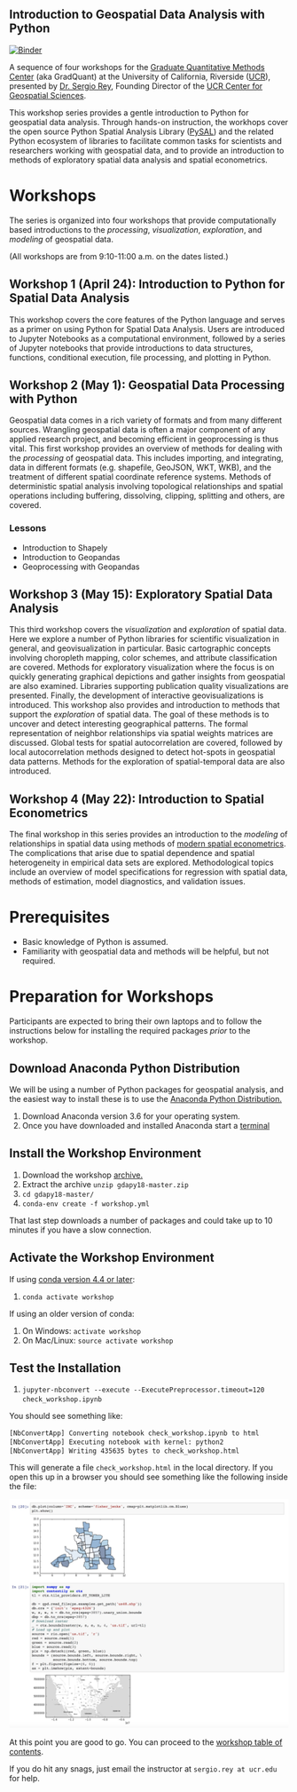 Introduction to Geospatial Data Analysis with Python
----------------------------------------------------

[![Binder](https://mybinder.org/badge.svg)](https://mybinder.org/v2/gh/sjsrey/gdapy18/master)


A sequence of four workshops for the [Graduate Quantitative Methods
Center](https://gradquant.ucr.edu/) (aka GradQuant) at the University of
California, Riverside ([UCR](http://ucr.edu)), presented by [Dr. Sergio
Rey](http://spatial.ucr.edu/peopleRey.html), Founding Director of the
[UCR Center for Geospatial Sciences](http://spatial.ucr.edu/).

This workshop series provides a gentle introduction to Python for
geospatial data analysis. Through hands-on instruction, the workhops
cover the open source Python Spatial Analysis Library
([PySAL](http://pysal.readthedocs.io/en/latest/index.html)) and the
related Python ecosystem of libraries to facilitate common tasks for
scientists and researchers working with geospatial data, and to provide
an introduction to methods of exploratory spatial data analysis and
spatial econometrics.

Workshops
=========

The series is organized into four workshops that provide computationally
based introductions to the *processing*, *visualization*, *exploration*,
and *modeling* of geospatial data.

(All workshops are from 9:10-11:00 a.m. on the dates listed.)

Workshop 1 (April  24): Introduction to Python for Spatial Data Analysis
------------------------------------
This workshop covers the core features of the Python language and serves as a
primer on using Python for Spatial Data Analysis. Users are introduced to
Jupyter Notebooks as a computational environment, followed by a series of
Jupyter notebooks that provide introductions to data structures, functions,
conditional execution, file processing, and plotting in Python. 


Workshop 2 (May 1): Geospatial Data Processing with Python
-------------------------------------------------------------

Geospatial data comes in a rich variety of formats and from many
different sources. Wrangling geospatial data is often a major component
of any applied research project, and becoming efficient in geoprocessing
is thus vital. This first workshop provides an overview of methods for
dealing with the *processing* of geospatial data. This includes
importing, and integrating, data in different formats (e.g. shapefile,
GeoJSON, WKT, WKB), and the treatment of different spatial coordinate
reference systems. Methods of deterministic spatial analysis involving
topological relationships and spatial operations including buffering,
dissolving, clipping, splitting and others, are covered.

### Lessons

-   Introduction to Shapely
-   Introduction to Geopandas
-   Geoprocessing with Geopandas



Workshop 3 (May 15): Exploratory Spatial Data Analysis
------------------------------------------------------
This third workshop covers the *visualization* and *exploration* of spatial data.
Here we explore a number of Python libraries for scientific
visualization in general, and geovisualization in particular. Basic
cartographic concepts involving choropleth mapping, color schemes, and
attribute classification are covered. Methods for exploratory
visualization where the focus is on quickly generating graphical
depictions and gather insights from geospatial are also examined.
Libraries supporting publication quality visualizations are presented.
Finally, the development of interactive geovisualizations is introduced.
This workshop also provides and introduction to methods that support the
*exploration* of spatial data. The goal of these methods is to uncover
and detect interesting geographical patterns. The formal representation
of neighbor relationships via spatial weights matrices are discussed.
Global tests for spatial autocorrelation are covered, followed by local
autocorrelation methods designed to detect hot-spots in geospatial data
patterns. Methods for the exploration of spatial-temporal data are also
introduced.

Workshop 4 (May 22): Introduction to Spatial Econometrics
---------------------------------------------------------

The final workshop in this series provides an introduction to the
*modeling* of relationships in spatial data using methods of [modern
spatial
econometrics](https://www.amazon.com/Modern-Spatial-Econometrics-Practice-GeoDaSpace/dp/0986342106).
The complications that arise due to spatial dependence and spatial
heterogeneity in empirical data sets are explored. Methodological topics
include an overview of model specifications for regression with spatial
data, methods of estimation, model diagnostics, and validation issues.

Prerequisites
=============

-   Basic knowledge of Python is assumed.
-   Familiarity with geospatial data and methods will be helpful, but
    not required.

Preparation for Workshops
=========================

Participants are expected to bring their own laptops and to follow the
instructions below for installing the required packages *prior* to the
workshop.

Download Anaconda Python Distribution
-------------------------------------

We will be using a number of Python packages for geospatial analysis,
and the easiest way to install these is to use the [Anaconda Python
Distribution.](https://www.anaconda.com/download/)

1.  Download Anaconda version 3.6 for your operating system.
2.  Once you have downloaded and installed Anaconda start a
    [terminal](https://www.quora.com/How-do-I-start-the-anaconda-command-prompt)

Install the Workshop Environment
--------------------------------

1.  Download the workshop
    [archive.](https://github.com/sjsrey/gdapy18/archive/master.zip)
2.  Extract the archive `unzip gdapy18-master.zip`
3.  `cd gdapy18-master/`
4.  `conda-env create -f workshop.yml`

That last step downloads a number of packages and could take up to 10
minutes if you have a slow connection.

Activate the Workshop Environment
---------------------------------

If using [conda version 4.4 or
later](https://stackoverflow.com/questions/49600611/python-anaconda-should-i-use-conda-activate-or-source-activate-in-linux):

1.  `conda activate workshop`

If using an older version of conda:

1.  On Windows: `activate workshop`
2.  On Mac/Linux: `source activate workshop`

Test the Installation
---------------------

1.  `jupyter-nbconvert --execute --ExecutePreprocessor.timeout=120 check_workshop.ipynb`

You should see something like:

``` {.bash}
[NbConvertApp] Converting notebook check_workshop.ipynb to html
[NbConvertApp] Executing notebook with kernel: python2
[NbConvertApp] Writing 435635 bytes to check_workshop.html
```

This will generate a file `check_workshop.html` in the local directory.
If you open this up in a browser you should see something like the
following inside the file:

![](./figures/htmlout.png)

At this point you are good to go. You can proceed to the [workshop table of contents](workshopTOC.org).

If you do hit any snags, just email the instructor at
`sergio.rey at ucr.edu` for help.
